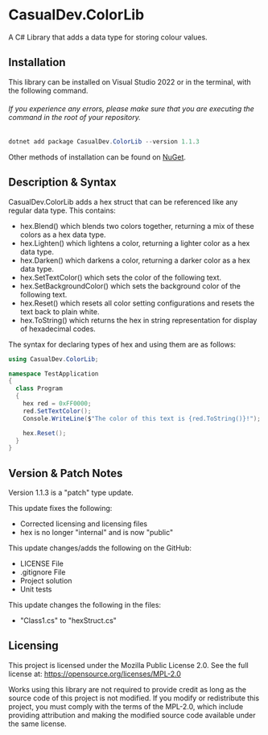 # CasualDev.ColorLib
A C# Library that adds a data type for storing colour values.

## Installation
This library can be installed on Visual Studio 2022 or in the terminal, with the following command.
###### If you experience any errors, please make sure that you are executing the command in the root of your repository.

```powershell
dotnet add package CasualDev.ColorLib --version 1.1.3
```

Other methods of installation can be found on [NuGet](https://www.nuget.org/packages/CasualDev.ColorLib/).

## Description & Syntax
CasualDev.ColorLib adds a hex struct that can be referenced like any regular data type. This contains:
- hex.Blend() which blends two colors together, returning a mix of these colors as a hex data type.
- hex.Lighten() which lightens a color, returning a lighter color as a hex data type.
- hex.Darken() which darkens a color, returning a darker color as a hex data type.
- hex.SetTextColor() which sets the color of the following text.
- hex.SetBackgroundColor() which sets the background color of the following text.
- hex.Reset() which resets all color setting configurations and resets the text back to plain white.
- hex.ToString() which returns the hex in string representation for display of hexadecimal codes.

The syntax for declaring types of hex and using them are as follows:
```cs
using CasualDev.ColorLib;

namespace TestApplication
{
  class Program
  {
    hex red = 0xFF0000;
    red.SetTextColor();
    Console.WriteLine($"The color of this text is {red.ToString()}!");

    hex.Reset();
  }
}
```

## Version & Patch Notes
Version 1.1.3 is a "patch" type update. 

This update fixes the following:
- Corrected licensing and licensing files
- hex is no longer "internal" and is now "public"

This update changes/adds the following on the GitHub:
- LICENSE File
- .gitignore File
- Project solution
- Unit tests

This update changes the following in the files:
- "Class1.cs" to "hexStruct.cs"

## Licensing
This project is licensed under the Mozilla Public License 2.0.
See the full license at: https://opensource.org/licenses/MPL-2.0

Works using this library are not required to provide credit as long as the source code of this project is not modified. If you modify or redistribute this project, you must comply with the terms of the MPL-2.0, which include providing attribution and making the modified source code available under the same license.
